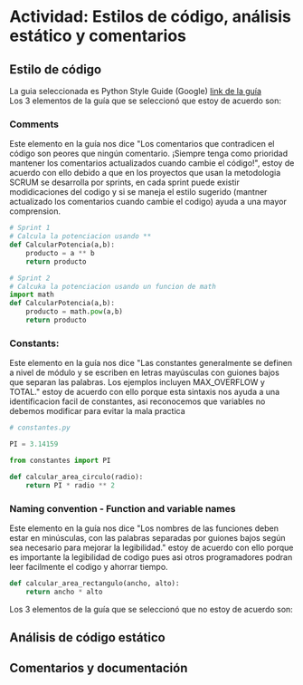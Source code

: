 # Actividad: Estilos de código, análisis estático y comentarios
## Estilo de código
La guia seleccionada es Python Style Guide (Google) [link de la guía](https://peps.python.org/pep-0008/)  
Los 3 elementos de la guía que se seleccionó que estoy de acuerdo son:  
### Comments
Este elemento en la guía nos dice "Los comentarios que contradicen el código son peores que ningún comentario. ¡Siempre tenga como prioridad mantener los comentarios actualizados cuando cambie el código!", estoy de acuerdo con ello debido a que en los proyectos que usan la metodologia SCRUM se desarrolla por sprints, en cada sprint puede existir modidicaciones del codigo y si se maneja el estilo sugerido (mantner actualizado los comentarios cuando cambie el codigo) ayuda a una mayor comprension.
``` python
# Sprint 1
# Calcula la potenciacion usando **
def CalcularPotencia(a,b):
	producto = a ** b		
	return producto

# Sprint 2
# Calcuka la potenciacion usando un funcion de math
import math
def CalcularPotencia(a,b):
	producto = math.pow(a,b)
	return producto
``` 
### Constants:
Este elemento en la guía nos dice "Las constantes generalmente se definen a nivel de módulo y se escriben en letras mayúsculas con guiones bajos que separan las palabras. Los ejemplos incluyen MAX_OVERFLOW y TOTAL." estoy de acuerdo con ello porque esta sintaxis nos ayuda a una identificacion facil de constantes, asi reconocemos que variables no debemos modificar para evitar la mala practica

``` python
# constantes.py

PI = 3.14159

from constantes import PI

def calcular_area_circulo(radio):
    return PI * radio ** 2
```

### Naming convention - Function and variable names
Este elemento en la guía nos dice "Los nombres de las funciones deben estar en minúsculas, con las palabras separadas por guiones bajos según sea necesario para mejorar la legibilidad." estoy de acuerdo con ello porque es importante la legibilidad de codigo pues asi otros programadores podran leer facilmente el codigo y ahorrar tiempo.

``` python
def calcular_area_rectangulo(ancho, alto):
    return ancho * alto
``` 

Los 3 elementos de la guía que se seleccionó que no estoy de acuerdo son:  
### 

### 

### 

## Análisis de código estático

## Comentarios y documentación
